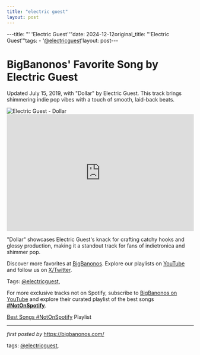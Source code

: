 ```yaml
---
title: "electric guest"
layout: post
---
```

---title: "' 'Electric Guest''"date: 2024-12-12original_title: "'Electric Guest'"tags:  - '[@electricguest](/tags/electricguest/)'layout: post---<!-- Post Title --><h1 >BigBanonos' Favorite Song by Electric Guest</h1> <!-- Introductory Text --><p >Updated July 15, 2019, with "Dollar" by Electric Guest. This track brings shimmering indie pop vibes with a touch of smooth, laid-back beats.</p> <!-- Featured Image --><div > <img src="https://encrypted-tbn0.gstatic.com/images?q=tbn:ANd9GcToa2Ke8nEnh7CxLLOkzL6-01RXXoxIzKH1fA&s" alt="Electric Guest - Dollar" /></div> <!-- YouTube Video Embed --><div > <iframe width="100%" height="315" src="https://www.youtube.com/embed/5rmZPJA3Py0" title="Electric Guest - Dollar (Official Video)" frameborder="0" allow="accelerometer; autoplay; clipboard-write; encrypted-media; gyroscope; picture-in-picture; web-share" referrerpolicy="strict-origin-when-cross-origin" allowfullscreen></iframe></div> <!-- Song Information --><div > <p>"Dollar" showcases Electric Guest's knack for crafting catchy hooks and glossy production, making it a standout track for fans of indietronica and shimmer pop.</p></div> <!-- Footer Links --><div > <p>Discover more favorites at <a href="https://bigbanonos.com/" target="_blank">BigBanonos</a>. Explore our playlists on <a href="https://www.youtube.com/[@BigBanonos](/tags/BigBanonos/)" target="_blank">YouTube</a> and follow us on <a href="https://x.com/bigbanonos" target="_blank">X/Twitter</a>.</p></div> <!-- Tags --><p >Tags: [@electricguest](/tags/electricguest/),</p><!--Subscribe and Playlist Links--><div>    <p>For more exclusive tracks not on Spotify, subscribe to <a href="https://www.youtube.com/[@BigBanonos](/tags/BigBanonos/)" target="_blank">BigBanonos on YouTube</a> and explore their curated playlist of the best songs <strong>[#NotOnSpotify](/tags/NotOnSpotify/)</strong>.</p>    <p><a href="https://www.youtube.com/playlist?list=PLtuNtuTatqI0kFahUCbtbfenC_ET5O_tr" target="_blank">Best Songs [#NotOnSpotify](/tags/NotOnSpotify/) Playlist<br /></a></p></div><hr /><p><em>first posted by</em> <a href="https://bigbanonos.com/" rel="noopener" target="_new">https://bigbanonos.com/</a></p><p>tags: [@electricguest](/tags/electricguest/),</p>